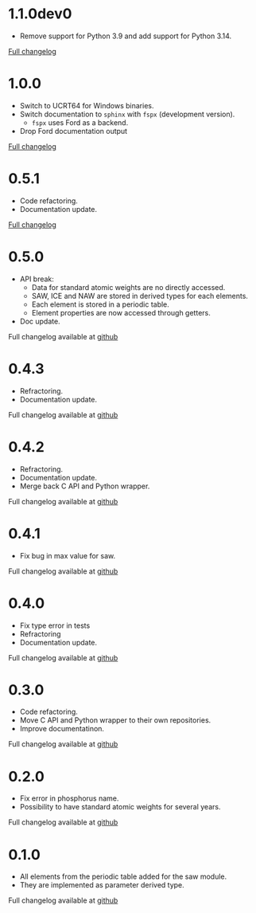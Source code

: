 # 1.1.0dev0

* Remove support for Python 3.9 and add support for Python 3.14.

[Full changelog](https://github.com/MilanSkocic/ciaaw/releases)


# 1.0.0

* Switch to UCRT64 for Windows binaries.
* Switch documentation to `sphinx` with `fspx` (development version).
  * `fspx` uses Ford as a backend.
* Drop Ford documentation output

[Full changelog](https://github.com/MilanSkocic/ciaaw/releases)


# 0.5.1

* Code refactoring.
* Documentation update.

[Full changelog](https://github.com/MilanSkocic/ciaaw/releases)

# 0.5.0

* API break: 
    * Data for standard atomic weights are no directly accessed.
    * SAW, ICE and NAW are stored in derived types for each elements.
    * Each element is stored in a periodic table.
    * Element properties are now accessed through getters.
* Doc update.

Full changelog available at [github](https://github.com/MilanSkocic/ciaaw/releases)


# 0.4.3 

* Refractoring.
* Documentation update.

Full changelog available at [github](https://github.com/MilanSkocic/ciaaw/releases)


# 0.4.2 

* Refractoring.
* Documentation update.
* Merge back C API and Python wrapper.

Full changelog available at [github](https://github.com/MilanSkocic/ciaaw/releases)


# 0.4.1

* Fix bug in max value for saw. 

Full changelog available at [github](https://github.com/MilanSkocic/ciaaw/releases)


# 0.4.0

* Fix type error in tests
* Refractoring
* Documentation update.

Full changelog available at [github](https://github.com/MilanSkocic/ciaaw/releases)


# 0.3.0

* Code refactoring.
* Move C API and Python wrapper to their own repositories.
* Improve documentatinon.

Full changelog available at [github](https://github.com/MilanSkocic/ciaaw/releases)



# 0.2.0

* Fix error in phosphorus name.
* Possibility to have standard atomic weights for several years.

Full changelog available at [github](https://github.com/MilanSkocic/ciaaw/releases)



# 0.1.0

* All elements from the periodic table added for the saw module.
* They are implemented as parameter derived type.

Full changelog available at [github](https://github.com/MilanSkocic/ciaaw/releases)
